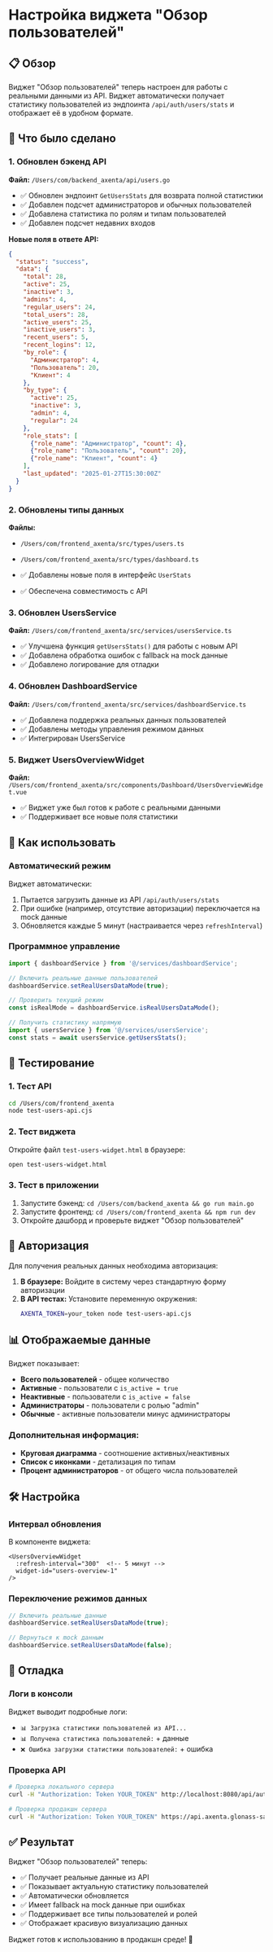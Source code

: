 # Настройка виджета "Обзор пользователей"

## 📋 Обзор

Виджет "Обзор пользователей" теперь настроен для работы с реальными данными из API. Виджет автоматически получает статистику пользователей из эндпоинта `/api/auth/users/stats` и отображает её в удобном формате.

## 🔧 Что было сделано

### 1. Обновлен бэкенд API

**Файл:** `/Users/com/backend_axenta/api/users.go`

- ✅ Обновлен эндпоинт `GetUsersStats` для возврата полной статистики
- ✅ Добавлен подсчет администраторов и обычных пользователей
- ✅ Добавлена статистика по ролям и типам пользователей
- ✅ Добавлен подсчет недавних входов

**Новые поля в ответе API:**
```json
{
  "status": "success",
  "data": {
    "total": 28,
    "active": 25,
    "inactive": 3,
    "admins": 4,
    "regular_users": 24,
    "total_users": 28,
    "active_users": 25,
    "inactive_users": 3,
    "recent_users": 5,
    "recent_logins": 12,
    "by_role": {
      "Администратор": 4,
      "Пользователь": 20,
      "Клиент": 4
    },
    "by_type": {
      "active": 25,
      "inactive": 3,
      "admin": 4,
      "regular": 24
    },
    "role_stats": [
      {"role_name": "Администратор", "count": 4},
      {"role_name": "Пользователь", "count": 20},
      {"role_name": "Клиент", "count": 4}
    ],
    "last_updated": "2025-01-27T15:30:00Z"
  }
}
```

### 2. Обновлены типы данных

**Файлы:** 
- `/Users/com/frontend_axenta/src/types/users.ts`
- `/Users/com/frontend_axenta/src/types/dashboard.ts`

- ✅ Добавлены новые поля в интерфейс `UserStats`
- ✅ Обеспечена совместимость с API

### 3. Обновлен UsersService

**Файл:** `/Users/com/frontend_axenta/src/services/usersService.ts`

- ✅ Улучшена функция `getUsersStats()` для работы с новым API
- ✅ Добавлена обработка ошибок с fallback на mock данные
- ✅ Добавлено логирование для отладки

### 4. Обновлен DashboardService

**Файл:** `/Users/com/frontend_axenta/src/services/dashboardService.ts`

- ✅ Добавлена поддержка реальных данных пользователей
- ✅ Добавлены методы управления режимом данных
- ✅ Интегрирован UsersService

### 5. Виджет UsersOverviewWidget

**Файл:** `/Users/com/frontend_axenta/src/components/Dashboard/UsersOverviewWidget.vue`

- ✅ Виджет уже был готов к работе с реальными данными
- ✅ Поддерживает все новые поля статистики

## 🚀 Как использовать

### Автоматический режим

Виджет автоматически:
1. Пытается загрузить данные из API `/api/auth/users/stats`
2. При ошибке (например, отсутствие авторизации) переключается на mock данные
3. Обновляется каждые 5 минут (настраивается через `refreshInterval`)

### Программное управление

```javascript
import { dashboardService } from '@/services/dashboardService';

// Включить реальные данные пользователей
dashboardService.setRealUsersDataMode(true);

// Проверить текущий режим
const isRealMode = dashboardService.isRealUsersDataMode();

// Получить статистику напрямую
import { usersService } from '@/services/usersService';
const stats = await usersService.getUsersStats();
```

## 🧪 Тестирование

### 1. Тест API

```bash
cd /Users/com/frontend_axenta
node test-users-api.cjs
```

### 2. Тест виджета

Откройте файл `test-users-widget.html` в браузере:
```bash
open test-users-widget.html
```

### 3. Тест в приложении

1. Запустите бэкенд: `cd /Users/com/backend_axenta && go run main.go`
2. Запустите фронтенд: `cd /Users/com/frontend_axenta && npm run dev`
3. Откройте дашборд и проверьте виджет "Обзор пользователей"

## 🔐 Авторизация

Для получения реальных данных необходима авторизация:

1. **В браузере:** Войдите в систему через стандартную форму авторизации
2. **В API тестах:** Установите переменную окружения:
   ```bash
   AXENTA_TOKEN=your_token node test-users-api.cjs
   ```

## 📊 Отображаемые данные

Виджет показывает:

- **Всего пользователей** - общее количество
- **Активные** - пользователи с `is_active = true`
- **Неактивные** - пользователи с `is_active = false`  
- **Администраторы** - пользователи с ролью "admin"
- **Обычные** - активные пользователи минус администраторы

### Дополнительная информация:

- **Круговая диаграмма** - соотношение активных/неактивных
- **Список с иконками** - детализация по типам
- **Процент администраторов** - от общего числа пользователей

## 🛠️ Настройка

### Интервал обновления

В компоненте виджета:
```vue
<UsersOverviewWidget 
  :refresh-interval="300"  <!-- 5 минут -->
  widget-id="users-overview-1"
/>
```

### Переключение режимов данных

```javascript
// Включить реальные данные
dashboardService.setRealUsersDataMode(true);

// Вернуться к mock данным
dashboardService.setRealUsersDataMode(false);
```

## 🐛 Отладка

### Логи в консоли

Виджет выводит подробные логи:
- `📊 Загрузка статистики пользователей из API...`
- `📊 Получена статистика пользователей:` + данные
- `❌ Ошибка загрузки статистики пользователей:` + ошибка

### Проверка API

```bash
# Проверка локального сервера
curl -H "Authorization: Token YOUR_TOKEN" http://localhost:8080/api/auth/users/stats

# Проверка продакшн сервера  
curl -H "Authorization: Token YOUR_TOKEN" https://api.axenta.glonass-saratov.ru/api/auth/users/stats
```

## ✅ Результат

Виджет "Обзор пользователей" теперь:

- ✅ Получает реальные данные из API
- ✅ Показывает актуальную статистику пользователей
- ✅ Автоматически обновляется
- ✅ Имеет fallback на mock данные при ошибках
- ✅ Поддерживает все типы пользователей и ролей
- ✅ Отображает красивую визуализацию данных

Виджет готов к использованию в продакшн среде! 🎉

